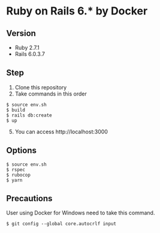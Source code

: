 # Ruby on Rails 6.* by Docker
## Version
- Ruby 2.7.1  
- Rails 6.0.3.7  
## Step
1. Clone this repository
2. Take commands in this order
```
$ source env.sh
$ build
$ rails db:create
$ up
```
5. You can access http://localhost:3000 
## Options
```
$ source env.sh
$ rspec
$ rubocop
$ yarn
```
## Precautions
User using Docker for Windows need to take this command.
```
$ git config --global core.autocrlf input
```
